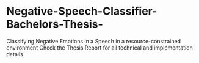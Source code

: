 # Negative-Speech-Classifier-Bachelors-Thesis-
Classifying Negative Emotions in a Speech in a resource-constrained environment
Check the Thesis Report for all technical and implementation details.

